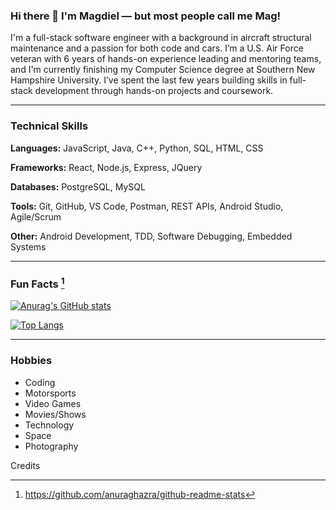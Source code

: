 ### Hi there 👋 I'm Magdiel — but most people call me Mag!

I'm a full-stack software engineer with a background in aircraft structural maintenance and a passion for both code and cars. I’m a U.S. Air Force veteran with 6 years of hands-on experience leading and mentoring teams, and I'm currently finishing my Computer Science degree at Southern New Hampshire University. I’ve spent the last few years building skills in full-stack development through hands-on projects and coursework.

***

### Technical Skills
**Languages:** JavaScript, Java, C++, Python, SQL, HTML, CSS

**Frameworks:** React, Node.js, Express, JQuery

**Databases:** PostgreSQL, MySQL

**Tools:** Git, GitHub, VS Code, Postman, REST APIs, Android Studio, Agile/Scrum

**Other:** Android Development, TDD, Software Debugging, Embedded Systems

***

### Fun Facts [^1]

[![Anurag's GitHub stats](https://github-readme-stats.vercel.app/api?username=magdielrosario97&count_private=true&show_icons=true&theme=synthwave)](https://github.com/anuraghazra/github-readme-stats)

[![Top Langs](https://github-readme-stats.vercel.app/api/top-langs/?username=magdielrosario97&theme=synthwave)](https://github.com/anuraghazra/github-readme-stats)


***

### Hobbies
- Coding
- Motorsports
- Video Games
- Movies/Shows
- Technology
- Space
- Photography

Credits
[^1]: https://github.com/anuraghazra/github-readme-stats
<!--
**magdielrosario97/magdielrosario97** is a ✨ _special_ ✨ repository because its `README.md` (this file) appears on your GitHub profile.

Here are some ideas to get you started:

- 🔭 I’m currently working on ...
- 🌱 I’m currently learning ...
- 👯 I’m looking to collaborate on ...
- 🤔 I’m looking for help with ...
- 💬 Ask me about ...
- 📫 How to reach me: ...
- 😄 Pronouns: ...
- ⚡ Fun fact: ...
-->
